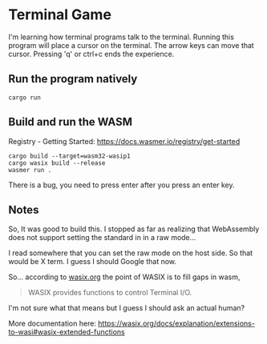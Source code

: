 # Terminal Game

I'm learning how terminal programs talk to the terminal.  Running this program will place a cursor on the terminal.  The arrow keys can move that cursor.  Pressing 'q' or ctrl+c ends the experience.


## Run the program natively

```
cargo run
```


## Build and run the WASM

Registry - Getting Started: https://docs.wasmer.io/registry/get-started

```
cargo build --target=wasm32-wasip1
cargo wasix build --release
wasmer run .
```

There is a bug, you need to press enter after you press an enter key.  


## Notes

So, It was good to build this. I stopped as far as realizing that WebAssembly does not support setting the standard in in a raw mode... 

I read somewhere that you can set the raw mode on the host side. So that would be X term. I guess I should Google that now.

So... according to [wasix.org](https://wasix.org/) the point of WASIX is to fill gaps in wasm,

> WASIX provides functions to control Terminal I/O.

I'm not sure what that means but I guess I should ask an actual human?

More documentation here: https://wasix.org/docs/explanation/extensions-to-wasi#wasix-extended-functions

